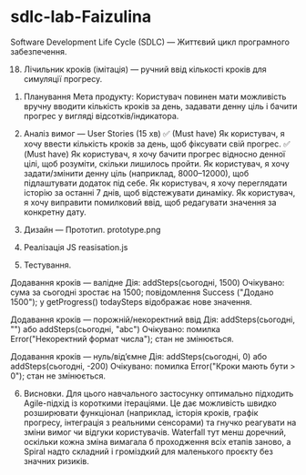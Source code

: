 # sdlc-lab-Faizulina
Software Development Life Cycle (SDLC) — Життєвий цикл програмного забезпечення.

18.	Лічильник кроків (імітація) — ручний ввід кількості кроків для симуляції прогресу.

1) Планування 
Мета продукту:
Користувач повинен мати можливість вручну вводити кількість кроків за день, задавати денну ціль і бачити прогрес у вигляді відсотків/індикатора.

2) Аналіз вимог — User Stories (15 хв)
✅ (Must have) Як користувач, я хочу ввести кількість кроків за день, щоб фіксувати свій прогрес.
✅ (Must have) Як користувач, я хочу бачити прогрес відносно денної цілі, щоб розуміти, скільки лишилось пройти.
Як користувач, я хочу задати/змінити денну ціль (наприклад, 8000–12000), щоб підлаштувати додаток під себе.
Як користувач, я хочу переглядати історію за останні 7 днів, щоб відстежувати динаміку.
Як користувач, я хочу виправити помилковий ввід, щоб редагувати значення за конкретну дату.

3) Дизайн — Прототип.
   prototype.png
   
5) Реалізація JS
   reasisation.js

6) Тестування.
   
Додавання кроків — валідне
Дія: addSteps(сьогодні, 1500)
Очікувано: сума за сьогодні зростає на 1500; повідомлення Success ("Додано 1500"); у getProgress() todaySteps відображає нове значення.

Додавання кроків — порожній/некоректний ввід
Дія: addSteps(сьогодні, "") або addSteps(сьогодні, "abc")
Очікувано: помилка Error("Некоректний формат числа"); стан не змінюється.

Додавання кроків — нуль/від’ємне
Дія: addSteps(сьогодні, 0) або addSteps(сьогодні, -200)
Очікувано: помилка Error("Кроки мають бути > 0"); стан не змінюється.

6. Висновки.
Для цього навчального застосунку оптимально підходить Agile-підхід із короткими ітераціями.
Це дає можливість швидко розширювати функціонал (наприклад, історія кроків, графік прогресу, інтеграція з реальними сенсорами) та гнучко реагувати на зміни вимог чи відгуки користувачів.
Waterfall тут менш доречний, оскільки кожна зміна вимагала б проходження всіх етапів заново, а Spiral надто складний і громіздкий для маленького проєкту без значних ризиків.
